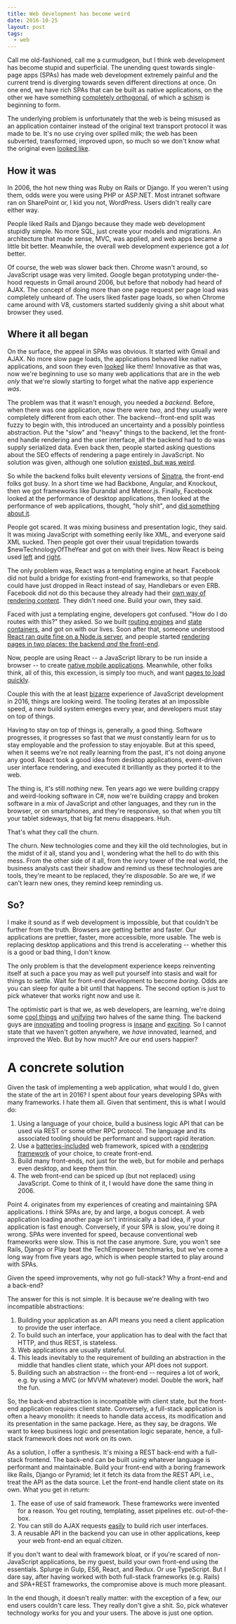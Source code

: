 ```yaml
---
title: Web development has become weird
date: 2016-10-25
layout: post
tags:
  - web
---
```


Call me old-fashioned, call me a curmudgeon, but I think web development has become stupid and
superficial. The unending quest towards single-page apps (SPAs) has made web development extremely
painful and the current trend is diverging towards seven different directions at once. On one end,
we have rich SPAs that can be built as native applications, on the other we have
something [completely orthogonal](https://github.com/ampproject/amphtml), of which
a [schism](https://timkadlec.com/2016/02/a-standardized-alternative-to-amp/) is beginning to form.

The underlying problem is unfortunately that the web is being misused as an application container
instead of the original text transport protocol it was made to be. It's no use crying over spilled
milk; the web has been subverted, transformed, improved upon, so much so we don't know what the
original even [looked like](http://wiki.c2.com/). 

## How it was

In 2006, the hot new thing was Ruby on Rails or Django. If you weren't using them, odds were you
were using PHP or ASP.NET. Most intranet software ran on SharePoint or, I kid you not,
WordPress. Users didn't really care either way.

People liked Rails and Django because they made web development stupidly simple. No more SQL, just
create your models and migrations. An architecture that made sense, MVC, was applied, and web apps
became a little bit better. Meanwhile, the overall web development experience got a *lot* better.

Of course, the web was slower back then. Chrome wasn't around, so JavaScript usage was very
limited. Google began prototyping under-the-hood requests in Gmail around 2006, but before that
nobody had heard of AJAX. The concept of doing more than one page request per page load was
completely unheard of. The users liked faster page loads, so when Chrome came around with V8,
customers started suddenly giving a shit about what browser they used.

## Where it all began

On the surface, the appeal in SPAs was obvious. It started with Gmail and AJAX. No more slow page
loads, the applications behaved like native applications, and soon they even
[looked](http://getbootstrap.com) like them! Innovative as that was, now we're beginning to use so many
web applications that are in the web *only* that we're slowly starting to forget what the native app
experience *was*. 

The problem was that it wasn't enough, you needed a *backend*. Before, when there was one
application, now there were *two*, and they usually were completely different from each other. The
backend--front-end split was fuzzy to begin with, this introduced an uncertainty and a possibly
pointless abstraction. Put the "slow" and "heavy" things to the backend, let the front-end handle
rendering and the user interface, all the backend had to do was supply serialized data. Even back then, people started asking
questions about the SEO effects of rendering a page entirely in JavaScript. No solution was given,
although one solution [existed, but was weird](https://www.meteor.com/).

So while the backend folks built eleventy versions of [Sinatra](http://www.sinatrarb.com/), the
front-end folks got busy. In a short time we had Backbone, Angular, and Knockout, then we got
frameworks like Durandal and Meteor.js. Finally, Facebook looked at the performance of desktop applications, then looked
at the performance of web applications, thought, "holy shit", and
[did something about it](https://facebook.github.io/react/). 

People got scared. It was mixing business and presentation logic, they said. It was mixing JavaScript
with something eerily like XML, and everyone said XML sucked. Then people got over their
usual trepidation towards $newTechnologyOfTheYear and got on with their lives. Now React is being
used [left](http://www.facebook.com) and [right](https://www.reddit.com/r/reactjs/comments/4iei7s/twitters_new_mobile_site_is_using_react_redux_and/).

The only problem was, React was a templating engine at heart. Facebook did not build a bridge for
existing front-end frameworks, so that people could have just dropped in React instead of say,
Handlebars or even ERB. Facebook did not do this because they already had their
[own way of rendering content](http://hacklang.org/). They didn't need one. Build your own, they
said.

Faced with just a templating engine, developers got confused. "How do I do routes with this?" they
asked. So we built [routing engines](https://github.com/ReactTraining/react-router) and
[state containers](https://github.com/reactjs/redux), and got on with our lives. Soon after that,
someone understood
[React ran quite fine on a Node.js server](http://jamesknelson.com/universal-react-youre-doing-it-wrong/),
and people started
[rendering pages in two places: the backend *and* the front-end](https://scotch.io/tutorials/react-on-the-server-for-beginners-build-a-universal-react-and-node-app).

Now, people are using React -- a JavaScript library to be run inside a browser -- to create
[native mobile applications](https://facebook.github.io/react-native/). Meanwhile, other folks
think, all of this, this excession, is simply too much, and want [pages to load quickly](https://www.ampproject.org/).

Couple this with the at least
[bizarre](https://medium.com/@kitze/how-it-actually-feels-to-write-javascript-in-2016-46b5dda17bb5#.jnsf71d1l)
experience of JavaScript development in 2016, things are looking weird. The tooling iterates at an
impossible speed, a new build system emerges every year, and developers must stay on top of things.

Having to stay on top of things is, generally, a good thing. Software progresses, it progresses so
fast that we *must* constantly learn for us to stay employable and the profession to stay
enjoyable. But at this speed, when it seems we're not really learning from the past, it's not doing
anyone any good. React took a good idea from desktop applications, event-driven user interface
rendering, and executed it brilliantly as they ported it to the web. 

The thing is, it's still *nothing* new. Ten years ago we were building crappy and weird-looking
software in C#, now we're building crappy and broken software in a mix of JavaScript and other
languages, and they run in the browser, or on smartphones, and they're responsive, so that when you
tilt your tablet sideways, that big fat menu disappears. Huh.

That's what they call the churn.

The churn. New technologies come and they kill the old technologies, but in the midst of it all,
stand you and I, wondering what the hell to do with this mess. From the other side of it all, from
the ivory tower of the real world, the business analysts cast their shadow and remind us these
technologies are tools, they're meant to be replaced, they're *disposable*. So are we, if we can't
learn new ones, they remind keep reminding us.

## So?

I make it sound as if web development is impossible, but that couldn't be further from the
truth. Browsers are getting better and faster. Our applications are prettier, faster, more
accessible, more usable. The web is replacing desktop applications and this trend is accelerating --
whether this is a good or bad thing, I don't know.

The only problem is that the development experience keeps reinventing itself at such a pace you may
as well put yourself into stasis and wait for things to settle. Wait for front-end development to
become *boring*. Odds are you can sleep for quite a bit until that happens. The second option is
just to pick whatever that works right now and use it.

The optimistic part is that we, as web developers, are learning, we're doing some
[cool things](https://clojurescript.org/) and [unifying](http://udash.io/) two halves of the same
thing. The backend guys are [innovating](http://mbrace.io/) and tooling progress is
[insane](http://mesos.apache.org/) and [exciting](http://kubernetes.io/). So I cannot state that we
haven't gotten anywhere, we *have* innovated, learned, and improved the Web. But by how much? Are
our end users happier?

# A concrete solution

Given the task of implementing a web application, what would I do, given the state of the art in
2016? I spent about four years developing SPAs with many frameworks. I hate them all. Given that
sentiment, this is what I would do:

1. Using a language of your choice, build a business logic API that can be used via REST or some
   other RPC protocol. The language and its associated tooling should be performant and support
   rapid iteration.
2. Use a [batteries-included](http://rubyonrails.org/) web framework, spiced with
a [rendering framework](https://github.com/reactjs/react-rails) of your choice, to create front-end.
3. Build many front-ends, not just for the web, but for mobile and perhaps even desktop, and keep
them thin.
4. The web front-end can be spiced up (but not replaced) using JavaScript. Come to think of it, I
would have done the same thing in 2006.

Point 4. originates from my experiences of creating and maintaining SPA applications. I think SPAs
are, by and large, a bogus concept. A web application loading another page isn't intrinsically a bad
idea, if your application is fast enough. Conversely, if your SPA is slow, you're doing it
wrong. SPAs were invented for speed, because conventional web frameworks were slow. This is not the
case anymore. Sure, you won't see Rails, Django or Play beat the TechEmpower benchmarks, but we've
come a long way from five years ago, which is when people started to play around with SPAs.

Given the speed improvements, why not go full-stack? Why a front-end and a back-end?

The answer for this is not simple. It is because we're dealing with two incompatible abstractions:

1. Building your application as an API means you need a client application to provide the user
   interface.
2. To build such an interface, your application has to deal with the fact that HTTP, and thus REST,
is stateless.
3. Web applications are usually stateful.
4. This leads inevitably to the requirement of building an abstraction in the middle that handles
   client state, which your API does not support.
5. Building such an abstraction -- the front-end -- requires a lot of work, e.g. by using a MVC (or
   MVVM whatever) model. Double the work, half the fun.
   
So, the back-end abstraction is incompatible with client state, but the front-end application
requires client state. Conversely, a full-stack application is often a heavy monolith: it needs to
handle data access, its modification and its presentation in the same package. Here, as they say, be
dragons. We want to keep business logic and presentation logic separate, hence, a full-stack
framework does not work on its own.

As a solution, I offer a synthesis. It's mixing a REST back-end with a full-stack frontend. The
back-end can be built using whatever language is performant and maintainable. Build your front-end
with a boring framework like Rails, Django or Pyramid; let it fetch its data from the REST API,
i.e., treat the API as the data source. Let the front-end handle client state on its own. What you
get in return:

1. The ease of use of said framework. These frameworks were invented for a reason. You get routing,
   templating, asset pipelines etc. out-of-the-box.
2. You can still do AJAX
   requests [easily](http://guides.rubyonrails.org/working_with_javascript_in_rails.html) to build
   rich user interfaces.
3. A reusable API in the backend you can use in other applications, keep your web front-end an equal
   citizen.
   
If you don't want to deal with framework bloat, or if you're scared of non-JavaScript applications,
be my guest, build your own front-end using the essentials. Splurge in Gulp, ES6, React, and
Redux. Or use TypeScript. But I dare say, after having worked with both full-stack frameworks
(e.g. Rails) and SPA+REST frameworks, the compromise above is much more pleasant.

In the end though, it doesn't really matter: with the exception of a few, our end users couldn't
care less. They really don't give a shit. So, pick whatever technology works for you and your
users. The above is just one option.
